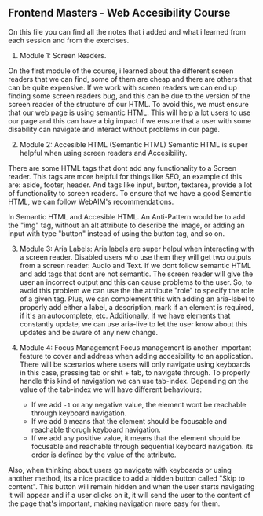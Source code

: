 ## Frontend Masters - Web Accesibility Course

On this file you can find all the notes that i added and what i learned
from each session and from the exercises.

1) Module 1: Screen Readers. 

 On the first module of the course, i learned about the different screen readers that we can find, some of them are
cheap and there are others that can be quite expensive.
 If we work with screen readers we can end up finding some screen readers bug, and this can be due to the version of the
screen reader of the structure of our HTML. To avoid this, we must ensure that our web page is using semantic HTML.
 This will help a lot users to use our page and this can have a big impact if we ensure that a user with some disability
can navigate and interact without problems in our page.


2) Module 2: Accesible HTML (Semantic HTML)
Semantic HTML is super helpful when using screen readers and Accesibility.

 There are some HTML tags that dont add any functionality to a Screen reader. This tags are more helpful for things like
SEO, an example of this are: aside, footer, header.
 And tags like input, button, textarea, provide a lot of functionality to screen readers.
  To ensure that we have a good Semantic HTML, we can follow WebAIM's recommendations. 

 In Semantic HTML and Accesible HTML. An Anti-Pattern would be to add the "img" tag, without an alt attribute to describe the image, or
adding an input with type "button" instead of using the button tag, and so on.


3) Module 3: Aria Labels:
 Aria labels are super helpul when interacting with a screen reader. Disabled users who use them they will get two outputs from a
screen reader: Audio and Text.
 If we dont follow semantic HTML and add tags that dont are not semantic. The screen reader will give the user an incorrect output and this
can cause problems to the user. So, to avoid this problem we can use the the atrribute "role" to specify the role of a given tag.
 Plus, we can complement this with adding an aria-label to properly add either a label, a description, mark if an element is required,
if it's an autocomplete, etc. Additionally, if we have elements that constantly update, we can use aria-live to let the user know about
this updates and be aware of any new change.


4) Module 4: Focus Management
 Focus management is another important feature to cover and address when adding accesibility to an application.
 There will be scenarios where users will only navigate using keyboards in this case, pressing tab or shit + tab, to navigate through. To
properly handle this kind of navigation we can use tab-index.
  Depending on the value of the tab-index we will have different behaviours:
    - If we add `-1` or any negative value, the element wont be reachable through keyboard navigation.
    - If we add `0` means that the element should be focusable and reachable thorugh keyboard navigation.
    - If we add `any` positive value, it means that the element should be focusable and reachable through sequential keyboard navigation.
      its order is defined by the value of the attribute.

 Also, when thinking about users go navigate with keyboards or using another method, its a nice practice to add a hidden button called "Skip to content". This button will remain hidden and when the user starts navigating it will appear and if a user clicks on it, it will
 send the user to the content of the page that's important, making navigation more easy for them.